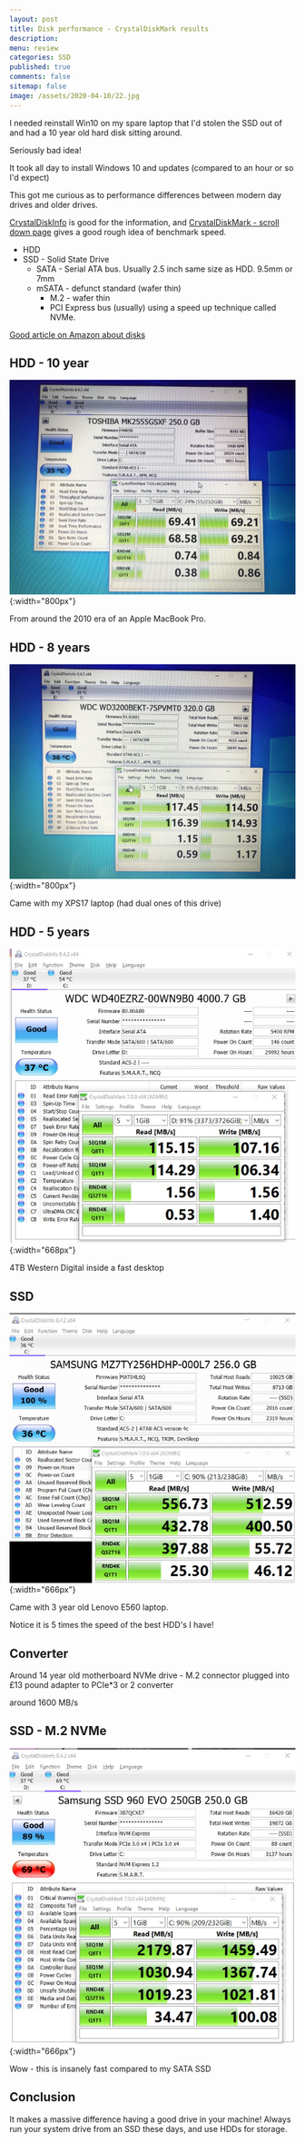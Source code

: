 ```yaml
---
layout: post
title: Disk performance - CrystalDiskMark results
description: 
menu: review
categories: SSD 
published: true 
comments: false     
sitemap: false
image: /assets/2020-04-10/22.jpg
---
```


I needed reinstall Win10 on my spare laptop that I'd stolen the SSD out of and had a 10 year old hard disk sitting around.

Seriously bad idea!

It took all day to install Windows 10 and updates (compared to an hour or so I'd expect)

This got me curious as to performance differences between modern day drives and older drives.

[CrystalDiskInfo](https://crystalmark.info/en/download/) is good for the information, and [CrystalDiskMark - scroll down page](https://crystalmark.info/en/download/) gives a good rough idea of benchmark speed.

- HDD
- SSD - Solid State Drive
    - SATA - Serial ATA bus. Usually 2.5 inch same size as HDD. 9.5mm or 7mm
    - mSATA - defunct standard (wafer thin)
        - M.2 - wafer thin
        - PCI Express bus (usually) using a speed up technique called NVMe.

[Good article on Amazon about disks](https://www.amazon.co.uk/ospublishing/story/e3f3d5b1-09de-4652-b163-fa9a308bad33/ref=sxin_7?pd_rd_w=PLPJM&pf_rd_p=832a297b-927a-4f4b-9373-25187b5b678b&pf_rd_r=C7PE83186DNWGFZGX8X7&pd_rd_r=0dd0fa8c-8e58-4018-a6d8-a7d911fcecb7&pd_rd_wg=woWXU&qid=1587060816&cv_ct_pg=search&cv_ct_wn=osp-single-source&ascsubtag=amzn1.osa.e3f3d5b1-09de-4652-b163-fa9a308bad33.A1F83G8C2ARO7P.en_GB&linkCode=oas&cv_ct_id=amzn1.osa.e3f3d5b1-09de-4652-b163-fa9a308bad33.A1F83G8C2ARO7P.en_GB&tag=pcmagukonsite00-21&cv_ct_cx=ssd)

## HDD - 10 year

![alt text](/assets/2020-04-19/1.jpg "Old Disk perf"){:width="800px"}  

From around the 2010 era of an Apple MacBook Pro.

## HDD - 8 years

![alt text](/assets/2020-04-19/2.jpg "8 year old"){:width="800px"}  

Came with my XPS17 laptop (had dual ones of this drive)

## HDD - 5 years

![alt text](/assets/2020-04-19/4.jpg "2 years old"){:width="668px"}  

4TB Western Digital inside a fast desktop

## SSD

![alt text](/assets/2020-04-19/3.jpg "3 year old laptop"){:width="666px"}  

Came with 3 year old Lenovo E560 laptop.

Notice it is 5 times the speed of the best HDD's I have!

## Converter

Around 14 year old motherboard
NVMe drive - M.2 connector plugged into £13 pound adapter to PCIe*3 or 2 converter

around 1600 MB/s

## SSD - M.2 NVMe

![alt text](/assets/2020-04-19/5.jpg "Desktop"){:width="666px"}  

Wow - this is insanely fast compared to my SATA SSD

## Conclusion

It makes a massive difference having a good drive in your machine! Always run your system drive from an SSD these days, and use HDDs for storage.

